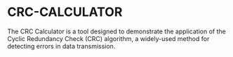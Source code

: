 # CRC-CALCULATOR
The CRC Calculator is a tool designed to demonstrate the application of the Cyclic Redundancy Check (CRC) algorithm, a widely-used method for detecting errors in data transmission.
